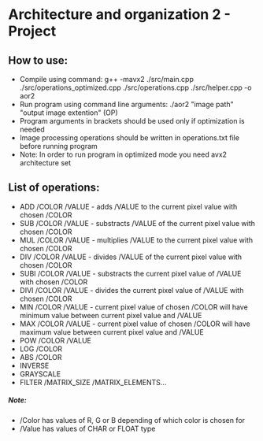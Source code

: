 # Architecture and organization 2 - Project

## How to use:

- Compile using command: g++ -mavx2 ./src/main.cpp ./src/operations_optimized.cpp ./src/operations.cpp ./src/helper.cpp -o aor2
- Run program using command line arguments: ./aor2 "image path" "output image extention" (OP)
- Program arguments in brackets should be used only if optimization is needed
- Image processing operations should be written in operations.txt file before running program
- Note: In order to run program in optimized mode you need avx2 architecture set

## List of operations:
- ADD /COLOR /VALUE - adds /VALUE to the current pixel value with chosen /COLOR
- SUB /COLOR /VALUE - substracts /VALUE of the current pixel value with chosen /COLOR
- MUL /COLOR /VALUE - multiplies /VALUE to the current pixel value with chosen /COLOR
- DIV /COLOR /VALUE - divides /VALUE of the current pixel value with chosen /COLOR
- SUBI /COLOR /VALUE - substracts the current pixel value of /VALUE with chosen /COLOR
- DIVI /COLOR /VALUE - divides the current pixel value of /VALUE with chosen /COLOR
- MIN /COLOR /VALUE - current pixel value of chosen /COLOR will have minimum value between current pixel value and /VALUE
- MAX /COLOR /VALUE - current pixel value of chosen /COLOR will have maximum value between current pixel value and /VALUE
- POW /COLOR /VALUE
- LOG /COLOR
- ABS /COLOR
- INVERSE
- GRAYSCALE
- FILTER /MATRIX_SIZE /MATRIX_ELEMENTS...

##### Note:
- /Color has values of R, G or B depending of which color is chosen for 
- /Value has values of CHAR or FLOAT type
